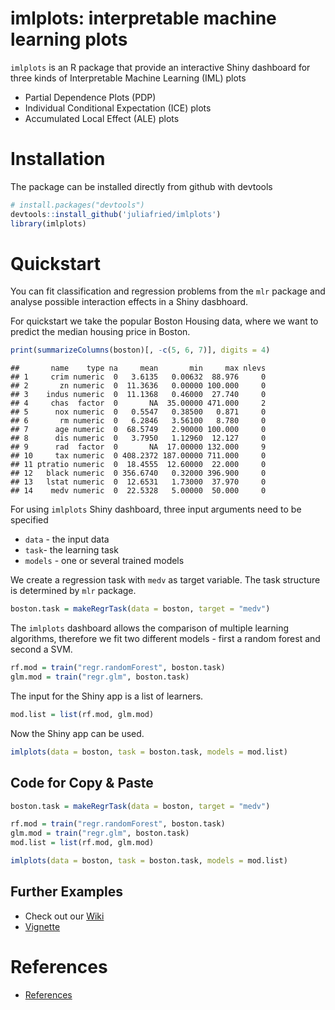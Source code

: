 
imlplots: interpretable machine learning plots
==============================================

`imlplots` is an R package that provide an interactive Shiny dashboard for three kinds of Interpretable Machine Learning (IML) plots

-   Partial Dependence Plots (PDP)
-   Individual Conditional Expectation (ICE) plots
-   Accumulated Local Effect (ALE) plots

Installation
============

The package can be installed directly from github with devtools

``` r
# install.packages("devtools")
devtools::install_github('juliafried/imlplots')
library(imlplots)
```

Quickstart
==========

You can fit classification and regression problems from the `mlr` package and analyse possible interaction effects in a Shiny dasbhoard.

For quickstart we take the popular Boston Housing data, where we want to predict the median housing price in Boston.

``` r
print(summarizeColumns(boston)[, -c(5, 6, 7)], digits = 4)
```

    ##       name    type na     mean       min     max nlevs
    ## 1     crim numeric  0   3.6135   0.00632  88.976     0
    ## 2       zn numeric  0  11.3636   0.00000 100.000     0
    ## 3    indus numeric  0  11.1368   0.46000  27.740     0
    ## 4     chas  factor  0       NA  35.00000 471.000     2
    ## 5      nox numeric  0   0.5547   0.38500   0.871     0
    ## 6       rm numeric  0   6.2846   3.56100   8.780     0
    ## 7      age numeric  0  68.5749   2.90000 100.000     0
    ## 8      dis numeric  0   3.7950   1.12960  12.127     0
    ## 9      rad  factor  0       NA  17.00000 132.000     9
    ## 10     tax numeric  0 408.2372 187.00000 711.000     0
    ## 11 ptratio numeric  0  18.4555  12.60000  22.000     0
    ## 12   black numeric  0 356.6740   0.32000 396.900     0
    ## 13   lstat numeric  0  12.6531   1.73000  37.970     0
    ## 14    medv numeric  0  22.5328   5.00000  50.000     0

For using `imlplots` Shiny dashboard, three input arguments need to be specified

-   `data` - the input data
-   `task`- the learning task
-   `models` - one or several trained models

We create a regression task with `medv` as target variable. The task structure is determined by `mlr` package.

``` r
boston.task = makeRegrTask(data = boston, target = "medv")
```

The `imlplots` dashboard allows the comparison of multiple learning algorithms, therefore we fit two different models - first a random forest and second a SVM.

``` r
rf.mod = train("regr.randomForest", boston.task)
glm.mod = train("regr.glm", boston.task)
```

The input for the Shiny app is a list of learners.

``` r
mod.list = list(rf.mod, glm.mod)
```

Now the Shiny app can be used.

``` r
imlplots(data = boston, task = boston.task, models = mod.list)
```

Code for Copy & Paste
---------------------

``` r
boston.task = makeRegrTask(data = boston, target = "medv")

rf.mod = train("regr.randomForest", boston.task)
glm.mod = train("regr.glm", boston.task)
mod.list = list(rf.mod, glm.mod)

imlplots(data = boston, task = boston.task, models = mod.list)
```

Further Examples
----------------

-   Check out our [Wiki](https://github.com/juliafried/imlplots/wiki)
-   [Vignette](https://github.com/juliafried/imlplots/raw/master/vignettes/imlplots.pdf)

References
==========

-   [References](https://github.com/juliafried/imlplots/raw/master/paper/references.pdf)
